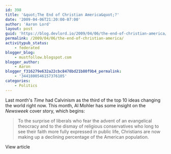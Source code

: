 ```yaml
---
id: 398
title: '&quot;The End of Christian America&quot;?'
date: '2009-04-06T21:20:00-07:00'
author: 'Aaron Lord'
layout: post
guid: 'https://blog.devlord.io/2009/04/06/the-end-of-christian-america/'
permalink: /2009/04/06/the-end-of-christian-america/
activitypub_status:
    - federated
blogger_blog:
    - mustfollow.blogspot.com
blogger_author:
    - Aaron
blogger_f316279e632a22cbc8478bd21b80f9b4_permalink:
    - '3441800546157376105'
categories:
    - Politics
---
```


Last month's <i>Time</i> had Calvinism as the third of the top 10 ideas changing the world right now.  This month, Al Mohler has some insight on the <i>Newsweek</i> cover story, which begins:<br /><blockquote>To the surprise of liberals who fear the advent of an evangelical theocracy and to the dismay of religious conservatives who long to see their faith more fully expressed in public life, Christians are now making up a declining percentage of the American population.</blockquote>View article<div class="blogger-post-footer"></div>